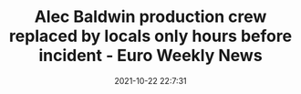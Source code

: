 ---
"title": "Alec Baldwin production crew replaced by locals only hours before incident - Euro Weekly News"
"date": "2021-10-22 22:7:31"
"feed_name": "GOOGLENEWSCONSTRUCTION"
"feed_website": "https://news.google.com/search?q=construction%2Bincident&hl=en-US&gl=US&ceid=US:en"
"feed_rss": "https://news.google.com/rss/search?q=construction%2Bincident&hl=en-US&gl=US&ceid=US:en"
"link": "https://www.euroweeklynews.com/2021/10/23/alec-baldwin-production-crew-replaced-by-locals-only-hours-before-incident/"
"source": "{'href': 'https://www.euroweeklynews.com', 'title': 'Euro Weekly News'}"
"file": "_posts/2021-1-1-c2505d0d97bb6a4bddb766325ac8331d94cd9c43.md"
"accident": "0"
"drilling": "0"
"dead": "0"
"injured": "0"
"arrested": "0"
"place": "unknown place"
"where": "unknown site"
"causes": "unknown"
"place_uri": "unknown place"
---